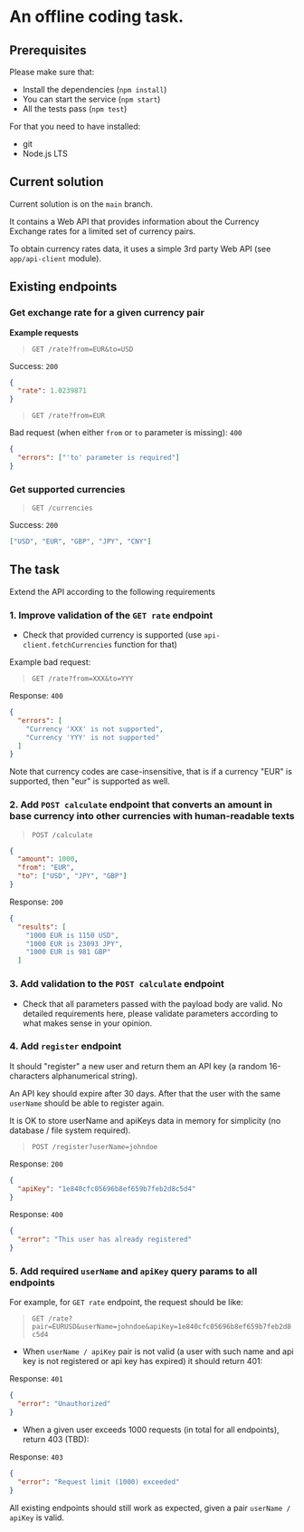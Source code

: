 # An offline coding task.

## Prerequisites

Please make sure that:

- Install the dependencies (`npm install`)
- You can start the service (`npm start`)
- All the tests pass (`npm test`)

For that you need to have installed:

- git
- Node.js LTS

## Current solution

Current solution is on the `main` branch.

It contains a Web API that provides information about the Currency Exchange rates for a limited set of currency pairs.

To obtain currency rates data, it uses a simple 3rd party Web API (see `app/api-client` module).

## Existing endpoints

### Get exchange rate for a given currency pair

**Example requests**

> `GET /rate?from=EUR&to=USD`

Success: `200`

```json
{
  "rate": 1.0239871
}
```

> `GET /rate?from=EUR`

Bad request (when either `from` or `to` parameter is missing): `400`

```json
{
  "errors": ["'to' parameter is required"]
}
```

### Get supported currencies

> `GET /currencies`

Success: `200`

```json
["USD", "EUR", "GBP", "JPY", "CNY"]
```

## The task

Extend the API according to the following requirements

### 1. Improve validation of the `GET rate` endpoint

- Check that provided currency is supported (use `api-client.fetchCurrencies` function for that)

Example bad request:

> `GET /rate?from=XXX&to=YYY`

Response: `400`

```json
{
  "errors": [
    "Currency 'XXX' is not supported",
    "Currency 'YYY' is not supported"
  ]
}
```

Note that currency codes are case-insensitive, that is if a currency "EUR" is supported, then "eur" is supported as well.

### 2. Add `POST calculate` endpoint that converts an amount in base currency into other currencies with human-readable texts

> `POST /calculate`

```json
{
  "amount": 1000,
  "from": "EUR",
  "to": ["USD", "JPY", "GBP"]
}
```

Response: `200`

```json
{
  "results": [
    "1000 EUR is 1150 USD",
    "1000 EUR is 23093 JPY",
    "1000 EUR is 981 GBP"
  ]
```

### 3. Add validation to the `POST calculate` endpoint

- Check that all parameters passed with the payload body are valid. No detailed requirements here, please validate parameters according to what makes sense in your opinion.

### 4. Add `register` endpoint

It should "register" a new user and return them an API key (a random 16-characters alphanumerical string).

An API key should expire after 30 days. After that the user with the same `userName` should be able to register again.

It is OK to store userName and apiKeys data in memory for simplicity (no database / file system required).

> `POST /register?userName=johndoe`

Response: `200`

```json
{
  "apiKey": "1e840cfc05696b8ef659b7feb2d8c5d4"
}
```

Response: `400`

```json
{
  "error": "This user has already registered"
}
```

### 5. Add required `userName` and `apiKey` query params to **all** endpoints

For example, for `GET rate` endpoint, the request should be like:

> `GET /rate?pair=EURUSD&userName=johndoe&apiKey=1e840cfc05696b8ef659b7feb2d8c5d4`

- When `userName / apiKey` pair is not valid (a user with such name and api key is not registered or api key has expired) it should return 401:

Response: `401`

```json
{
  "error": "Unauthorized"
}
```

- When a given user exceeds 1000 requests (in total for all endpoints), return 403 (TBD):

Response: `403`

```json
{
  "error": "Request limit (1000) exceeded"
}
```

All existing endpoints should still work as expected, given a pair `userName / apiKey` is valid.
